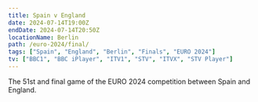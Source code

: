 ```yaml
---
title: Spain v England
date: 2024-07-14T19:00Z
endDate: 2024-07-14T20:50Z
locationName: Berlin
path: /euro-2024/final/
tags: ["Spain", "England", "Berlin", "Finals", "EURO 2024"]
tv: ["BBC1", "BBC iPlayer", "ITV1", "STV", "ITVX", "STV Player"]
---
```

The 51st and final game of the EURO 2024 competition between Spain and England.

